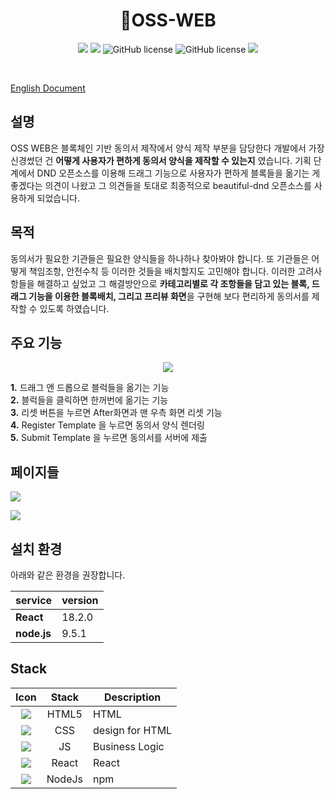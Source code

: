 

<h1 align="center">📜OSS-WEB</h1>
<p align="center">
<img src="https://img.shields.io/github/contributors/2023-oss/OSS-WEB">
<img src="https://img.shields.io/github/languages/count/2023-oss/OSS-WEB">
<img alt="GitHub license" src="https://img.shields.io/github/issues/2023-oss/OSS-WEB">
<img alt="GitHub license" src="https://img.shields.io/github/issues-closed/2023-oss/OSS-WEB">
<img src="https://img.shields.io/github/license/2023-oss/OSS-WEB">
</p>
<br/>


[English Document](https://github.com/2023-oss/OSS-WEB/blob/main/EnglishREADME.md)

## 설명
OSS WEB은 블록체인 기반 동의서 제작에서 양식 제작 부분을 담당한다 개발에서 가장 신경썼던 건 **어떻게 사용자가 편하게 동의서 양식을 제작할 수 있는지** 였습니다. 기획 단계에서 DND 오픈소스를 이용해 드래그 기능으로 사용자가 편하게 블록들을 옮기는 게 좋겠다는 의견이 나왔고 그 의견들을 토대로 최종적으로 beautiful-dnd 오픈소스를 사용하게 되었습니다. 

## 목적
동의서가 필요한 기관들은 필요한 양식들을 하나하나 찾아봐야 합니다. 또 기관들은 어떻게 책임조항, 안전수칙 등 이러한 것들을 배치할지도 고민해야 합니다. 
이러한 고려사항들을 해결하고 싶었고 그 해결방안으로 **카테고리별로 각 조항들을 담고 있는 블록, 드래그 기능을 이용한 블록배치, 그리고 프리뷰 화면**을 구현해 보다 편리하게 동의서를 제작할 수 있도록 하였습니다. 
## 주요 기능


 <p align="center"> <img src="https://github.com/2023-oss/OSS-ISSUER/assets/102888719/6828fb42-856e-4f2a-8ae7-d70669edac10"> </p>
 

 **1.** 드래그 앤 드롭으로 블럭들을 옮기는 기능
 <br/>
 **2.** 블럭들을 클릭하면 한꺼번에 옮기는 기능
  <br/>
 **3.** 리셋 버튼을 누르면 After화면과 맨 우측 화면 리셋 기능
  <br/>
 **4.** Register Template 을 누르면 동의서 양식 렌더링
  <br/>
 **5.** Submit Template 을 누르면 동의서를 서버에 제출

 ## 페이지들
<p>
<img src="https://github.com/2023-oss/OSS-WEB/assets/102888719/6a0ad2c5-1476-43f1-9a90-a124aab8376a">
</p>
<p>
<img src="https://github.com/2023-oss/OSS-WEB/assets/102888719/ad414a3e-ce1f-4f4e-a886-cf741eeaa27b">
</p>



## 설치 환경

아래와 같은 환경을 권장합니다.

| service           | version  |
| ----------------- | -------- |
| **React**        | 18.2.0      |
| **node.js**      | 9.5.1    |


## Stack
|                             Icon                              |   Stack   | Description                                      |
| :-----------------------------------------------------------: | :-------: | ------------------------------------------------ |
| <img src="https://img.shields.io/badge/HTML5-E34F26?style=flat-square&logo=html5&logoColor=white"/>    |  HTML5   | HTML                               |
|  <img src="https://img.shields.io/badge/CSS3-1572B6?style=flat-square&logo=css3&logoColor=white"/>  |  CSS  |  design for HTML  
|  <img src="https://img.shields.io/badge/JavaScript-F7DF1E?style=flat-square&logo=javascript&logoColor=black"/>  |  JS   | Business Logic        
| <img src="https://img.shields.io/badge/React-61DAFB?style=flat-square&logo=React&logoColor=black"/>|  React   | React
| <img src="https://img.shields.io/badge/Node.js-339933?style=flat-square&logo=Node.js&logoColor=white"/>|  NodeJs  | npm


